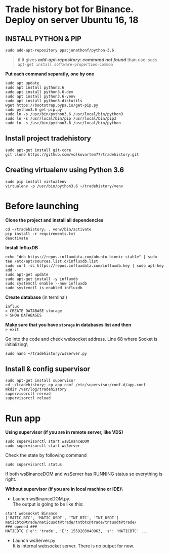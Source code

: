 # Trade history bot for Binance. Deploy on server Ubuntu 16, 18

## INSTALL PYTHON & PIP

`sudo add-apt-repository ppa:jonathonf/python-3.6`  

> if it gives  ***add-apt-repository: command not found***   than use: `sudo apt-get install software-properties-common`

**Put each command separatly, one by one**
```
sudo apt update
sudo apt install python3.6
sudo apt install python3.6-dev
sudo apt install python3.6-venv
sudo apt install python3-distutils
wget https://bootstrap.pypa.io/get-pip.py
sudo python3.6 get-pip.py
sudo ln -s /usr/bin/python3.6 /usr/local/bin/python3
sudo ln -s /usr/local/bin/pip /usr/local/bin/pip3
sudo ln -s /usr/bin/python3.6 /usr/local/bin/python
```



## Install project tradehistory

```
sudo apt-get install git-core
git clone https://github.com/volkovartem77/tradehistory.git
```


## Creating virtualenv using Python 3.6

```
sudo pip install virtualenv
virtualenv -p /usr/bin/python3.6 ~/tradehistory/venv
```

# Before launching
**Clone the project and install all dependencies**
```
cd ~/tradehistory; . venv/bin/activate
pip install -r requirements.txt
deactivate
```
**Install InfluxDB**
```
echo "deb https://repos.influxdata.com/ubuntu bionic stable" | sudo tee /etc/apt/sources.list.d/influxdb.list
sudo curl -sL https://repos.influxdata.com/influxdb.key | sudo apt-key add -
sudo apt-get update
sudo apt-get install -y influxdb
sudo systemctl enable --now influxdb
sudo systemctl is-enabled influxdb
```
**Create database**
(in terminal)
```
influx
> CREATE DATABASE storage
> SHOW DATABASES
```
**Make sure that you have `storage` in databases list and then**\
```> exit```

Go into the code and check websocket address. Line 68 where Socket is initializing\
```
sudo nano ~/tradehistory/wsServer.py
```

## Install & config supervisor

```
sudo apt-get install supervisor
cd ~/tradehistory; cp app.conf /etc/supervisor/conf.d/app.conf
mkdir /var/log/tradehistory
supervisorctl reread
supervisorctl reload
```

# Run app
**Using supervisor (if you are in remote server, like VDS)**
```
sudo supervisorctl start wsBinanceDOM
sudo supervisorctl start wsServer
```
Check the state by following command
```
sudo supervisorctl status
```
If both wsBinanceDOM and wsServer has RUNNING status so everything is right.


**Without supervisor (if you are in local machine or IDE)**\
- Launch wsBinanceDOM.py. \
The output is going to be like this:
```
start websocket Binance
['MATIC_BTC', 'MATIC_USDT', 'TNT_BTC', 'TNT_USDT']
maticbtc@trade/maticusdt@trade/tntbtc@trade/tntusdt@trade/
### opened ###
MATICBTC {'e': 'trade', 'E': 1559283040963, 's': 'MATICBTC' ...
```
- Launch wsServer.py\
It is internal websocket server. There is no output for now.